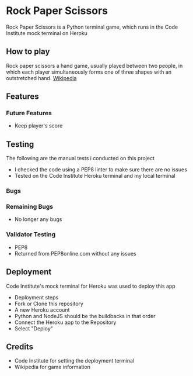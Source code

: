 # Rock Paper Scissors
Rock Paper Scissors is a Python terminal game, which runs in the Code Institute mock terminal on Heroku
## How to play
Rock paper scissors a hand game, usually played between two people, in which each player simultaneously forms one of three shapes with an outstretched hand. [Wikipedia](https://en.wikipedia.org/wiki/Rock_paper_scissors)
## Features
### Future Features
- Keep player's score
## Testing
The following are the manual tests i conducted on this project
- I checked the code using a PEP8 linter to make sure there are no issues
- Tested on the Code Institute Heroku terminal and my local terminal
### Bugs
### Remaining Bugs
- No longer any bugs
### Validator Testing
- PEP8
 - Returned from PEP8online.com without any issues
## Deployment
Code Institute's mock terminal for Heroku was used to deploy this app
- Deployment steps
 - Fork or Clone this repository
 - A new Heroku account
 - Python and NodeJS should be the buildbacks in that order
 - Connect the Heroku app to the Repository
 - Select "Deploy"
## Credits
- Code Institute for setting the deployment terminal
- Wikipedia for game information